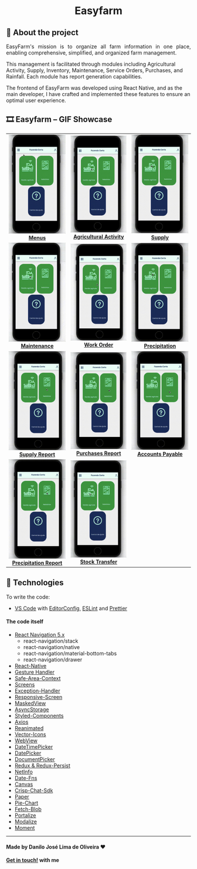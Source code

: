 <div align="center">

</div>

<div align="center">

# Easyfarm

</div>


## :iphone: About the project

<p align="justify">
EasyFarm's mission is to organize all farm information in one place, enabling comprehensive, simplified, and organized farm management. 

This management is facilitated through modules including Agricultural Activity, Supply, Inventory, Maintenance, Service Orders, Purchases, and Rainfall. Each module has report generation capabilities. 

The frontend of EasyFarm was developed using React Native, and as the main developer, I have crafted and implemented these features to ensure an optimal user experience.
</p>

## 🎞️ Easyfarm – GIF Showcase

<table>
  <tr>
    <td align="center">
      <a href="./assets/2_Menus.gif">
        <img src="./assets/2_Menus.gif" alt="Menus" width="200"/><br/>
        <strong>Menus</strong>
      </a>
    </td>
    <td align="center">
      <a href="./assets/3_AtividadeAgricola.gif">
        <img src="./assets/3_AtividadeAgricola.gif" alt="Atividade Agrícola" width="200"/><br/>
        <strong>Agricultural Activity</strong>
      </a>
    </td>
    <td align="center">
      <a href="./assets/4_Abastecimento.gif">
        <img src="./assets/4_Abastecimento.gif" alt="Abastecimento" width="200"/><br/>
        <strong>Supply</strong>
      </a>
    </td>
  </tr>
  <tr>
    <td align="center">
      <a href="./assets/6_Manutencoes.gif">
        <img src="./assets/6_Manutencoes.gif" alt="Manutenções" width="200"/><br/>
        <strong>Maintenance</strong>
      </a>
    </td>
    <td align="center">
      <a href="./assets/7_OrdemDeServico.gif">
        <img src="./assets/7_OrdemDeServico.gif" alt="Ordem de Serviço" width="200"/><br/>
        <strong>Work Order</strong>
      </a>
    </td>
    <td align="center">
      <a href="./assets/8_Pluviometria.gif">
        <img src="./assets/8_Pluviometria.gif" alt="Pluviometria" width="200"/><br/>
        <strong>Precipitation</strong>
      </a>
    </td>
  </tr>
  <tr>
    <td align="center">
      <a href="./assets/9_RelatorioAbastecimento.gif">
        <img src="./assets/9_RelatorioAbastecimento.gif" alt="Rel. Abastecimento" width="200"/><br/>
        <strong>Supply Report</strong>
      </a>
    </td>
    <td align="center">
      <a href="./assets/10_RelatorioCompras.gif">
        <img src="./assets/10_RelatorioCompras.gif" alt="Rel. Compras" width="200"/><br/>
        <strong>Purchases Report</strong>
      </a>
    </td>
    <td align="center">
      <a href="./assets/11_RelatorioContasAPagar.gif">
        <img src="./assets/11_RelatorioContasAPagar.gif" alt="Contas a Pagar" width="200"/><br/>
        <strong>Accounts Payable</strong>
      </a>
    </td>
  </tr>
  <tr>
    <td align="center">
      <a href="./assets/12_RelatorioPluvioMetria.gif">
        <img src="./assets/12_RelatorioPluvioMetria.gif" alt="Rel. Pluviometria" width="200"/><br/>
        <strong>Precipitation Report</strong>
      </a>
    </td>
    <td align="center">
      <a href="./assets/13_TransferenciaDeEstoque.gif">
        <img src="./assets/13_TransferenciaDeEstoque.gif" alt="Transferência de Estoque" width="200"/><br/>
        <strong>Stock Transfer</strong>
      </a>
    </td>
  </tr>
</table>

## :rocket: Technologies

To write the code:
-  [VS Code][vc] with [EditorConfig][vceditconfig], [ESLint][vceslint] and [Prettier][vcprettier]

#### The code itself
-  [React Navigation 5.x](https://reactnavigation.org/docs/5.x/getting-started)
    - react-navigation/stack
    - react-navigation/native
    - react-navigation/material-bottom-tabs
    - react-navigation/drawer
-  [React-Native](https://facebook.github.io/react-native/)
-  [Gesture Handler](https://kmagiera.github.io/react-native-gesture-handler/)
-  [Safe-Area-Context](https://github.com/th3rdwave/react-native-safe-area-context)
-  [Screens](https://github.com/software-mansion/react-native-screens)
-  [Exception-Handler](https://github.com/a7ul/react-native-exception-handler)
-  [Responsive-Screen](https://github.com/marudy/react-native-responsive-screen)
-  [MaskedView](https://github.com/react-native-community/react-native-masked-view)
-  [AsyncStorage](https://github.com/react-native-community/async-storage)
-  [Styled-Components](https://www.styled-components.com/)
-  [Axios](https://www.npmjs.com/package/react-native-axios)
-  [Reanimated](https://github.com/software-mansion/react-native-reanimated)
-  [Vector-Icons](https://github.com/oblador/react-native-vector-icons)
-  [WebView](https://github.com/react-native-community/react-native-webview)
-  [DateTimePicker](https://github.com/react-native-datetimepicker/datetimepicker)
-  [DatePicker](https://github.com/henninghall/react-native-date-picker)
-  [DocumentPicker](https://github.com/rnmods/react-native-document-picker)
-  [Redux & Redux-Persist](https://https://redux.js.org/introduction/getting-started)
-  [NetInfo](https://github.com/react-native-netinfo/react-native-netinfo)
-  [Date-Fns](https://github.com/date-fns/date-fns)
-  [Canvas](https://github.com/iddan/react-native-canvas)
-  [Crisp-Chat-Sdk](https://github.com/walterholohan/react-native-crisp-chat-sdk)
-  [Paper](https://reactnativepaper.com)
-  [Pie-Chart](github.com/genexu/react-native-pie-chart)
-  [Fetch-Blob](https://github.com/wkh237/react-native-fetch-blob)
-  [Portalize](https://github.com/jeremybarbet/react-native-portalize)
-  [Modalize](https://github.com/jeremybarbet/react-native-portalize)
-  [Moment](https://momentjs.com)

---

#### Made by Danilo José Lima de Oliveira ♥ 
#### [Get in touch!](https://www.linkedin.com/in/danilo-js/) with me 

[vc]: https://code.visualstudio.com/
[vceditconfig]: https://marketplace.visualstudio.com/items?itemName=EditorConfig.EditorConfig
[vceslint]: https://marketplace.visualstudio.com/items?itemName=dbaeumer.vscode-eslint
[vcprettier]: https://marketplace.visualstudio.com/items?itemName=esbenp.prettier-vscode
